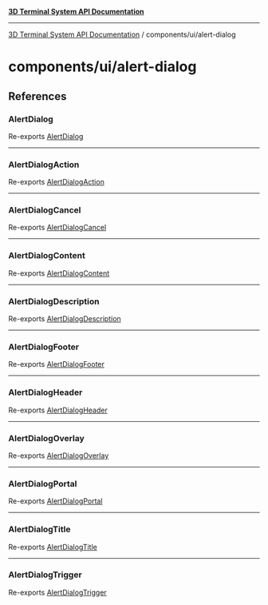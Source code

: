 [**3D Terminal System API Documentation**](../../../README.md)

***

[3D Terminal System API Documentation](../../../README.md) / components/ui/alert-dialog

# components/ui/alert-dialog

## References

### AlertDialog

Re-exports [AlertDialog](variables/AlertDialog.md)

***

### AlertDialogAction

Re-exports [AlertDialogAction](variables/AlertDialogAction.md)

***

### AlertDialogCancel

Re-exports [AlertDialogCancel](variables/AlertDialogCancel.md)

***

### AlertDialogContent

Re-exports [AlertDialogContent](variables/AlertDialogContent.md)

***

### AlertDialogDescription

Re-exports [AlertDialogDescription](variables/AlertDialogDescription.md)

***

### AlertDialogFooter

Re-exports [AlertDialogFooter](functions/AlertDialogFooter.md)

***

### AlertDialogHeader

Re-exports [AlertDialogHeader](functions/AlertDialogHeader.md)

***

### AlertDialogOverlay

Re-exports [AlertDialogOverlay](variables/AlertDialogOverlay.md)

***

### AlertDialogPortal

Re-exports [AlertDialogPortal](variables/AlertDialogPortal.md)

***

### AlertDialogTitle

Re-exports [AlertDialogTitle](variables/AlertDialogTitle.md)

***

### AlertDialogTrigger

Re-exports [AlertDialogTrigger](variables/AlertDialogTrigger.md)
